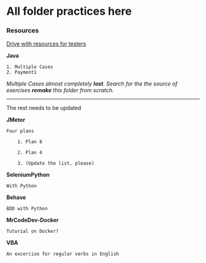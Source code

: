 # All folder practices here #

### Resources ###
[Drive with resources for testers](https://drive.google.com/drive/folders/1pBUYDXa2tcW_1UfI_SXdnMPQ797AHNZB)

**Java**

    1. Multiple Cases
    2. Payment1
    
_Multiple Cases almost completely **lost**. Search for the the source of exercises **remake** this folder from scratch._

------------------------------------------------------
The rest needs to be updated


**JMeter** 

    Four plans

        1. Plan 8
        
        2. Plan 4
        
        3. (Update the list, please)



**SeleniumPython**

    With Python


**Behave**

    BDD with Python


**MrCodeDev-Docker**


    Tutorial on Docker?


**VBA**

    An excercise for regular verbs in English

